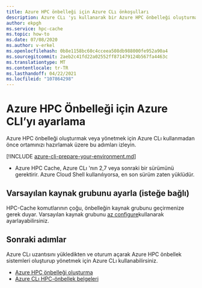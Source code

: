 ```yaml
---
title: Azure HPC önbelleği için Azure CLı önkoşulları
description: Azure CLı 'yı kullanarak bir Azure HPC önbelleği oluşturmak veya değiştirmek için kurulum adımları
author: ekpgh
ms.service: hpc-cache
ms.topic: how-to
ms.date: 07/08/2020
ms.author: v-erkel
ms.openlocfilehash: 0b8e1158bc60c4cceea508db988000fe952a90a4
ms.sourcegitcommit: 2aeb2c41fd22a02552ff871479124b567fa4463c
ms.translationtype: MT
ms.contentlocale: tr-TR
ms.lasthandoff: 04/22/2021
ms.locfileid: "107864298"
---
```

# <a name="set-up-azure-cli-for-azure-hpc-cache"></a>Azure HPC Önbelleği için Azure CLI’yı ayarlama

Azure HPC önbelleği oluşturmak veya yönetmek için Azure CLı kullanmadan önce ortamınızı hazırlamak üzere bu adımları izleyin.

[!INCLUDE [azure-cli-prepare-your-environment.md](../../includes/azure-cli-prepare-your-environment.md)]

 - Azure HPC Cache, Azure CLı 'nın 2,7 veya sonraki bir sürümünü gerektirir. Azure Cloud Shell kullanılıyorsa, en son sürüm zaten yüklüdür.

## <a name="set-default-resource-group-optional"></a>Varsayılan kaynak grubunu ayarla (isteğe bağlı)

HPC-Cache komutlarının çoğu, önbelleğin kaynak grubunu geçirmenize gerek duyar. Varsayılan kaynak grubunu [az configure](/cli/azure/reference-index#az_configure)kullanarak ayarlayabilirsiniz.

## <a name="next-steps"></a>Sonraki adımlar

Azure CLı uzantısını yükledikten ve oturum açarak Azure HPC önbellek sistemleri oluşturup yönetmek için Azure CLı kullanabilirsiniz.

* [Azure HPC önbelleği oluşturma](hpc-cache-create.md)
* [Azure CLı HPC-önbellek belgeleri](/cli/azure/hpc-cache)
